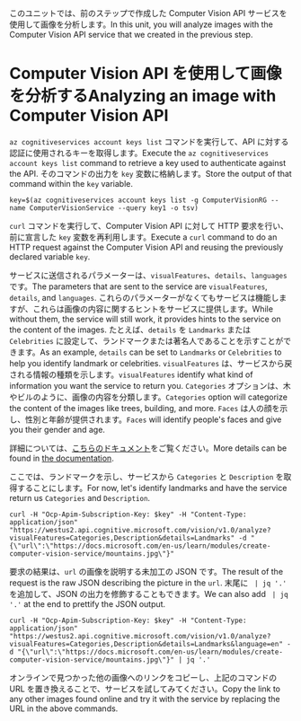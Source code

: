 <span data-ttu-id="51ccb-101">このユニットでは、前のステップで作成した Computer Vision API サービスを使用して画像を分析します。</span><span class="sxs-lookup"><span data-stu-id="51ccb-101">In this unit, you will analyze images with the Computer Vision API service that we created in the previous step.</span></span>

# <a name="analyzing-an-image-with-computer-vision-api"></a><span data-ttu-id="51ccb-102">Computer Vision API を使用して画像を分析する</span><span class="sxs-lookup"><span data-stu-id="51ccb-102">Analyzing an image with Computer Vision API</span></span>

<span data-ttu-id="51ccb-103">`az cognitiveservices account keys list` コマンドを実行して、API に対する認証に使用されるキーを取得します。</span><span class="sxs-lookup"><span data-stu-id="51ccb-103">Execute the `az cognitiveservices account keys list` command to retrieve a key used to authenticate against the API.</span></span> <span data-ttu-id="51ccb-104">そのコマンドの出力を `key` 変数に格納します。</span><span class="sxs-lookup"><span data-stu-id="51ccb-104">Store the output of that command within the `key` variable.</span></span>

```azurecli
key=$(az cognitiveservices account keys list -g ComputerVisionRG --name ComputerVisionService --query key1 -o tsv)
```

<span data-ttu-id="51ccb-105">`curl` コマンドを実行して、Computer Vision API に対して HTTP 要求を行い、前に宣言した `key` 変数を再利用します。</span><span class="sxs-lookup"><span data-stu-id="51ccb-105">Execute a `curl` command to do an HTTP request against the Computer Vision API and reusing the previously declared variable `key`.</span></span>

<span data-ttu-id="51ccb-106">サービスに送信されるパラメーターは、`visualFeatures`、`details`、`languages` です。</span><span class="sxs-lookup"><span data-stu-id="51ccb-106">The parameters that are sent to the service are `visualFeatures`, `details`, and `languages`.</span></span> <span data-ttu-id="51ccb-107">これらのパラメーターがなくてもサービスは機能しますが、これらは画像の内容に関するヒントをサービスに提供します。</span><span class="sxs-lookup"><span data-stu-id="51ccb-107">While without them, the service will still work, it provides hints to the service on the content of the images.</span></span> <span data-ttu-id="51ccb-108">たとえば、`details` を `Landmarks` または `Celebrities` に設定して、ランドマークまたは著名人であることを示すことができます。</span><span class="sxs-lookup"><span data-stu-id="51ccb-108">As an example, `details` can be set to `Landmarks` or `Celebrities` to help you identify landmark or celebrities.</span></span> <span data-ttu-id="51ccb-109">`visualFeatures` は、サービスから戻される情報の種類を示します。</span><span class="sxs-lookup"><span data-stu-id="51ccb-109">`visualFeatures` identify what kind of information you want the service to return you.</span></span> <span data-ttu-id="51ccb-110">`Categories` オプションは、木やビルのように、画像の内容を分類します。</span><span class="sxs-lookup"><span data-stu-id="51ccb-110">`Categories` option will categorize the content of the images like trees, building, and more.</span></span> <span data-ttu-id="51ccb-111">`Faces` は人の顔を示し、性別と年齢が提供されます。</span><span class="sxs-lookup"><span data-stu-id="51ccb-111">`Faces` will identify people's faces and give you their gender and age.</span></span>

<span data-ttu-id="51ccb-112">詳細については、[こちらのドキュメント](https://westus.dev.cognitive.microsoft.com/docs/services/56f91f2d778daf23d8ec6739/operations/56f91f2e778daf14a499e1fa)をご覧ください。</span><span class="sxs-lookup"><span data-stu-id="51ccb-112">More details can be found in [the documentation](https://westus.dev.cognitive.microsoft.com/docs/services/56f91f2d778daf23d8ec6739/operations/56f91f2e778daf14a499e1fa).</span></span>

<span data-ttu-id="51ccb-113">ここでは、ランドマークを示し、サービスから `Categories` と `Description` を取得することにします。</span><span class="sxs-lookup"><span data-stu-id="51ccb-113">For now, let's identify landmarks and have the service return us `Categories` and `Description`.</span></span>

```azurecli
curl -H "Ocp-Apim-Subscription-Key: $key" -H "Content-Type: application/json" "https://westus2.api.cognitive.microsoft.com/vision/v1.0/analyze?visualFeatures=Categories,Description&details=Landmarks" -d "{\"url\":\"https://docs.microsoft.com/en-us/learn/modules/create-computer-vision-service/mountains.jpg\"}"
```

<span data-ttu-id="51ccb-114">要求の結果は、`url` の画像を説明する未加工の JSON です。</span><span class="sxs-lookup"><span data-stu-id="51ccb-114">The result of the request is the raw JSON describing the picture in the `url`.</span></span> <span data-ttu-id="51ccb-115">末尾に ` | jq '.'` を追加して、JSON の出力を修飾することもできます。</span><span class="sxs-lookup"><span data-stu-id="51ccb-115">We can also add ` | jq '.'` at the end to prettify the JSON output.</span></span>

```azurecli
curl -H "Ocp-Apim-Subscription-Key: $key" -H "Content-Type: application/json" "https://westus2.api.cognitive.microsoft.com/vision/v1.0/analyze?visualFeatures=Categories,Description&details=Landmarks&language=en" -d "{\"url\":\"https://docs.microsoft.com/en-us/learn/modules/create-computer-vision-service/mountains.jpg\"}" | jq '.'
```

<span data-ttu-id="51ccb-116">オンラインで見つかった他の画像へのリンクをコピーし、上記のコマンドの URL を置き換えることで、サービスを試してみてください。</span><span class="sxs-lookup"><span data-stu-id="51ccb-116">Copy the link to any other images found online and try it with the service by replacing the URL in the above commands.</span></span>